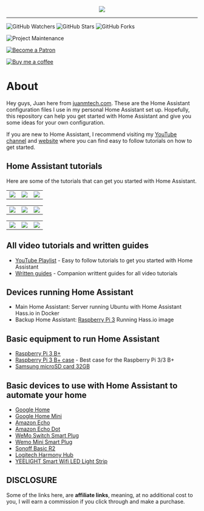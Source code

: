 <p align="center">
  <img src="https://www.juanmtech.com/wp-content/uploads/2019/05/Logo-Gray-v.5.png">
</p>

---

![GitHub Watchers][watchers-shield]
![GitHub Stars][stars-shield]
![GitHub Forks][forks-shield]

![Project Maintenance][maintenance-shield]

[![Become a Patron][become-a-patron-shield]][becomeapatron]

[![Buy me a coffee][buymeacoffee-shield]][buymeacoffee]

# About

Hey guys, Juan here from [juanmtech.com](https://www.juanmtech.com). These are the Home Assistant configuration files I use in my personal Home Assistant set up. Hopefully, this repository can help you get started with Home Assistant and give you some ideas for your own configuration.

If you are new to Home Assistant, I recommend visiting my [YouTube channel](https://www.youtube.com/JuanMTech) and [website](https://www.juanmtech.com) where you can find easy to follow tutorials on how to get started.

## Home Assistant tutorials

Here are some of the tutorials that can get you started with Home Assistant.

<TABLE>
<TR>
    <TD>
    <a href="https://www.juanmtech.com/home-assistant-hassos-beginners-guide/"><img src="https://www.juanmtech.com/wp-content/uploads/2018/07/Web-Home-Assistant-HassOS-Beginners-guide.jpg" /></a><br/>
    </TD>
    <TD>
    <a href="https://www.juanmtech.com/home-assistant-new-user-interface-and-ui-editor/"><img src="https://www.juanmtech.com/wp-content/uploads/2019/02/Web-Home-Assistant-new-User-Interface.jpg" /></a><br/>
    </TD>
    <TD>
    <a href="https://www.juanmtech.com/how-to-set-up-lovelace-on-home-assistant/"><img src="https://www.juanmtech.com/wp-content/uploads/2018/10/Web-How-to-set-up-Lovelace-on-Home-Assistant.jpg" /></a><br/>
    </TD>
</TR>
</TABLE>

<TABLE>
<TR>
    <TD>
    <a href="https://www.juanmtech.com/owntracks-http-mode-and-home-assistant/"><img src="https://www.juanmtech.com/wp-content/uploads/2018/12/Web-Location-Tracking-with-OwnTracks-HTTP-Mode-and-Home-Assitant.jpg" /></a><br/>
    </TD>
    <TD>
    <a href="https://www.juanmtech.com/integrate-google-assistant-with-home-assistant-cloud/"><img src="https://www.juanmtech.com/wp-content/uploads/2019/01/Web-How-to-integrate-Google-Assistant-with-Home-Assistant-Cloud.png" /></a><br/>
    </TD>
    <TD>
    <a href="https://www.juanmtech.com/integrate-alexa-with-home-assistant-cloud/"><img src="https://www.juanmtech.com/wp-content/uploads/2019/01/Web-How-to-integrate-Alexa-with-Home-Assistant-Cloud.jpg" /></a><br/>
    </TD>
</TR>
</TABLE>

<TABLE>
<TR>
    <TD>
    <a href="https://www.juanmtech.com/how-to-get-started-with-esphome-and-sonoff/"><img src="https://www.juanmtech.com/wp-content/uploads/2019/04/Web-How-to-get-started-with-ESPHome-and-Sonoff-v.2.png" /></a><br/>
    </TD>
    <TD>
    <a href="https://www.juanmtech.com/get-started-with-node-red-and-home-assistant/"><img src="https://www.juanmtech.com/wp-content/uploads/2019/05/Web-Get-started-with-Node-RED-and-Home-Assistant.png" /></a><br/>
    </TD>
    <TD>
    <a href="https://www.juanmtech.com/themes-in-home-assistant/"><img src="https://www.juanmtech.com/wp-content/uploads/2018/08/Web-How-to-set-up-themes-in-Home-Assistant.jpg" /></a><br/>
    </TD>
</TR>
</TABLE>

## All video tutorials and written guides
* [YouTube Playlist](https://www.youtube.com/playlist?list=PLLydq6ff7NvJ1ioQSVRCt2FJK9EFzRKWr) - Easy to follow tutorials to get you started with Home Assistant
* [Written guides](https://www.juanmtech.com/home-assistant/) - Companion writtent guides for all video tutorials

## Devices running Home Assistant
* Main Home Assistant: Server running Ubuntu with Home Assistant Hass.io in Docker
* Backup Home Assistant: [Raspberry Pi 3](https://amzn.to/2PhyNYq) Running Hass.io image

## Basic equipment to run Home Assistant
* [Raspberry Pi 3 B+](https://amzn.to/2Rwb6x8)
* [Raspberry Pi 3 B+ case](https://amzn.to/2OO6T5h) - Best case for the Raspberry Pi 3/3 B+
* [Samsung microSD card 32GB](https://amzn.to/2OSdbB9)

## Basic devices to use with Home Assistant to automate your home
* [Google Home](https://store.google.com/us/product/google_home?hl=en-US)
* [Google Home Mini](https://store.google.com/product/google_home_mini?43700033967804248&gclid=Cj0KCQjwquTbBRCSARIsADzW88zhzmT6J3-arWJHTvvj4tbvnhIOjxhwb2yICOB36OtowI4cXF59k0kaAuF-EALw_wcB&gclsrc=aw.ds&dclid=CM7vqqfd-dwCFcS7swodddECDA)
* [Amazon Echo](https://amzn.to/2XzITuC)
* [Amazon Echo Dot](https://amzn.to/2N7nHYW)
* [WeMo Switch Smart Plug](https://amzn.to/2Pj2TLn)
* [Wemo Mini Smart Plug](https://amzn.to/2L8fddM)
* [Sonoff Basic R2](https://amzn.to/2IAiLaN)
* [Logitech Harmony Hub](https://amzn.to/2vWsmSy)
* [YEELIGHT Smart Wifi LED Light Strip](https://amzn.to/2Mp5tkT)

## DISCLOSURE
Some of the links here, are **affiliate links**, meaning, at no additional cost to you, I will earn a commission if you click through and make a purchase.


[maintenance-shield]: https://img.shields.io/maintenance/yes/2019.svg
[watchers-shield]: https://img.shields.io/github/watchers/JuanMTech/Home_Assistant_files.svg?style=social&label=Watchers
[stars-shield]: https://img.shields.io/github/stars/JuanMTech/Home_Assistant_files.svg?style=social&label=Stars
[forks-shield]: https://img.shields.io/github/forks/JuanMTech/Home_Assistant_files.svg?style=social&label=Forks
[buymeacoffee-shield]: https://www.buymeacoffee.com/assets/img/guidelines/download-assets-sm-2.svg
[buymeacoffee]: https://www.buymeacoffee.com/JuanMTech
[become-a-patron-shield]: https://c5.patreon.com/external/logo/become_a_patron_button.png
[becomeapatron]: https://www.patreon.com/JuanMTech
